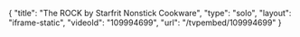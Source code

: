 {
    "title": "The ROCK by Starfrit Nonstick Cookware",
    "type": "solo",
    "layout": "iframe-static",
    "videoId": "109994699",
    "url": "\/tvpembed\/109994699"
}